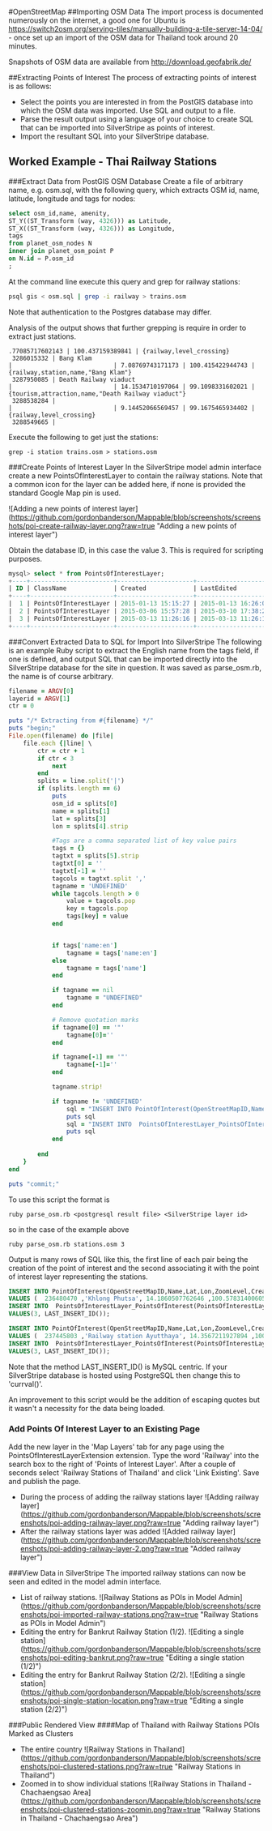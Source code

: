 #OpenStreetMap
##Importing OSM Data
The import process is documented numerously on the internet, a good one for Ubuntu is
https://switch2osm.org/serving-tiles/manually-building-a-tile-server-14-04/ - once set up an import
of the OSM data for Thailand took around 20 minutes.

Snapshots of OSM data are available from http://download.geofabrik.de/

##Extracting Points of Interest
The process of extracting points of interest is as follows:
* Select the points you are interested in from the PostGIS database into which the OSM data was
imported.  Use SQL and output to a file.
* Parse the result output using a language of your choice to create SQL that can be imported into
SilverStripe as points of interest.
* Import the resultant SQL into your SilverStripe database.

## Worked Example - Thai Railway Stations
###Extract Data from PostGIS OSM Database
Create a file of arbitrary name, e.g. osm.sql, with the following query, which extracts OSM id,
name, latitude, longitude and tags for nodes:
```sql
select osm_id,name, amenity,
ST_Y((ST_Transform (way, 4326))) as Latitude,
ST_X((ST_Transform (way, 4326))) as Longitude,
tags
from planet_osm_nodes N
inner join planet_osm_point P
on N.id = P.osm_id
;
```

At the command line execute this query and grep for railway stations:
```bash
psql gis < osm.sql | grep -i railway > trains.osm
```
Note that authentication to the Postgres database may differ.

Analysis of the output shows that further grepping is require in order to extract just stations.
```
.77085717602143 | 100.437159389841 | {railway,level_crossing}
 3286015332 | Bang Klam                                                                                               |                            | 7.08769743171173 | 100.415422944743 | {railway,station,name,"Bang Klam"}
 3287950085 | Death Railway viaduct                                                                                   |                            | 14.1534710197064 | 99.1098331602021 | {tourism,attraction,name,"Death Railway viaduct"}
 3288538284 |                                                                                                         |                            | 9.14452066569457 | 99.1675465934402 | {railway,level_crossing}
 3288549665 |                                                                                                         
```
Execute the following to get just the stations:
 ```
grep -i station trains.osm > stations.osm
 ```
###Create Points of Interest Layer
In the SilverStripe model admin interface create a new PointsOfInterestLayer to contain the railway
stations. Note that a common
icon for the layer can be added here, if none is provided the standard Google Map pin is used.

![Adding a new points of interest layer]
(https://github.com/gordonbanderson/Mappable/blob/screenshots/screenshots/poi-create-railway-layer.png?raw=true
"Adding a new points of interest layer")

Obtain the database ID, in this case the value 3.  This is required for scripting purposes.

```sql
mysql> select * from PointsOfInterestLayer;
+----+-----------------------+---------------------+---------------------+------------------------------+---------------+
| ID | ClassName             | Created             | LastEdited          | Name                         | DefaultIconID |
+----+-----------------------+---------------------+---------------------+------------------------------+---------------+
|  1 | PointsOfInterestLayer | 2015-01-13 15:15:27 | 2015-01-13 16:26:01 | BTS Stations                 |           123 |
|  2 | PointsOfInterestLayer | 2015-03-06 15:57:28 | 2015-03-10 17:38:25 | Seven Elevens in Thailand    |           126 |
|  3 | PointsOfInterestLayer | 2015-03-13 11:26:16 | 2015-03-13 11:26:16 | Railway Stations in Thailand |           123 |
+----+-----------------------+---------------------+---------------------+------------------------------+---------------+
```

###Convert Extracted Data to SQL for Import Into SilverStripe
The following is an example Ruby script to extract the English name from the tags field, if one is
defined, and output
SQL that can be imported directly into the SilverStripe database for the site in question.  It was
saved as parse_osm.rb, the name is of course arbitrary.

```ruby
filename = ARGV[0]
layerid = ARGV[1]
ctr = 0

puts "/* Extracting from #{filename} */"
puts "begin;"
File.open(filename) do |file|
	file.each {|line| \
		ctr = ctr + 1
		if ctr < 3
			next
		end
		splits = line.split('|')
		if (splits.length == 6)
			puts
			osm_id = splits[0]
			name = splits[1]
			lat = splits[3]
			lon = splits[4].strip

			#Tags are a comma separated list of key value pairs
			tags = {}
			tagtxt = splits[5].strip
			tagtxt[0] = ''
			tagtxt[-1] = ''
			tagcols = tagtxt.split ','
			tagname = 'UNDEFINED'
			while tagcols.length > 0
				value = tagcols.pop
				key = tagcols.pop
				tags[key] = value  
			end


			if tags['name:en']
				tagname = tags['name:en']
			else
				tagname = tags['name']
			end

			if tagname == nil
				tagname = "UNDEFINED"
			end

			# Remove quotation marks
			if tagname[0] == '"'
				tagname[0]=''
			end

			if tagname[-1] == '"'
				tagname[-1]=''
			end

			tagname.strip!

			if tagname != 'UNDEFINED'
				sql = "INSERT INTO PointOfInterest(OpenStreetMapID,Name,Lat,Lon,ZoomLevel,Created,LastEdited,MapPinEdited) VALUES (#{osm_id},'#{tagname}',#{lat},#{lon},16,now(),now(),true);"
				puts sql
				sql = "INSERT INTO  PointsOfInterestLayer_PointsOfInterest(PointsOfInterestLayerID,PointOfInterestID) VALUES(#{layerid}, LAST_INSERT_ID());"
				puts sql
			end
			
		end
	}
end

puts "commit;"
```

To use this script the format is
```
ruby parse_osm.rb <postgresql result file> <SilverStripe layer id>
```
so in the case of the example above
```
ruby parse_osm.rb stations.osm 3
```

Output is many rows of SQL like this, the first line of each pair being the creation of the point
of interest and the second associating it with the point of interest layer representing the
stations.

```sql
INSERT INTO PointOfInterest(OpenStreetMapID,Name,Lat,Lon,ZoomLevel,Created,LastEdited,MapPinEdited)
VALUES (  236480470 ,'Khlong Phutsa', 14.1860507762646 ,100.578314006055,16,now(),now(),true);
INSERT INTO  PointsOfInterestLayer_PointsOfInterest(PointsOfInterestLayerID,PointOfInterestID)
VALUES(3, LAST_INSERT_ID());

INSERT INTO PointOfInterest(OpenStreetMapID,Name,Lat,Lon,ZoomLevel,Created,LastEdited,MapPinEdited)
VALUES (  237445803 ,'Railway station Ayutthaya', 14.3567211927894 ,100.58319491232,16,now(),now(),true);
INSERT INTO  PointsOfInterestLayer_PointsOfInterest(PointsOfInterestLayerID,PointOfInterestID)
VALUES(3, LAST_INSERT_ID());

```
Note that the method LAST_INSERT_ID() is MySQL centric.  If your SilverStripe database is hosted
using PostgreSQL then change this to 'currval()'.

An improvement to this script would be the addition of escaping quotes but it wasn't a necessity
for the data being loaded.

### Add Points Of Interest Layer to an Existing Page
Add the new layer in the 'Map Layers' tab for any page using the PointsOfInterestLayerExtension
extension.  Type the word 'Railway' into the search box to the right of 'Points of Interest Layer'.
After a couple of seconds select 'Railway Stations of Thailand' and click 'Link Existing'.
Save and publish the page.
* During the process of adding the railway stations layer 
![Adding railway layer]
(https://github.com/gordonbanderson/Mappable/blob/screenshots/screenshots/poi-adding-railway-layer.png?raw=true 
"Adding railway layer")
* After the railway stations layer was added
![Added railway layer]
(https://github.com/gordonbanderson/Mappable/blob/screenshots/screenshots/poi-adding-railway-layer-2.png?raw=true
"Added railway layer")

###View Data in SilverStripe
The imported railway stations can now be seen and edited in the model admin interface.
* List of railway stations. ![Railway Stations as POIs in Model Admin]
(https://github.com/gordonbanderson/Mappable/blob/screenshots/screenshots/poi-imported-railway-stations.png?raw=true
"Railway Stations as POIs in Model Admin")
* Editing the entry for Bankrut Railway Station (1/2). ![Editing a single station]
(https://github.com/gordonbanderson/Mappable/blob/screenshots/screenshots/poi-editing-bankrut.png?raw=true
"Editing a single station (1/2)")
* Editing the entry for Bankrut Railway Station (2/2). ![Editing a single station]
(https://github.com/gordonbanderson/Mappable/blob/screenshots/screenshots/poi-single-station-location.png?raw=true
"Editing a single station (2/2)")


###Public Rendered View
####Map of Thailand with Railway Stations POIs Marked as Clusters
* The entire country ![Railway Stations in Thailand]
(https://github.com/gordonbanderson/Mappable/blob/screenshots/screenshots/poi-clustered-stations.png?raw=true
"Railway Stations in Thailand")
* Zoomed in to show individual stations ![Railway Stations in Thailand - Chachaengsao Area]
(https://github.com/gordonbanderson/Mappable/blob/screenshots/screenshots/poi-clustered-stations-zoomin.png?raw=true
"Railway Stations in Thailand - Chachaengsao Area")
